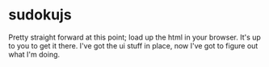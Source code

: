 sudokujs
========

Pretty straight forward at this point; load up the html in your browser. It's up to you to get it there. I've got the ui stuff in place, now I've got to figure out what I'm doing.
